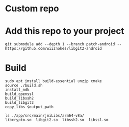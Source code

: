 # Custom repo

# Add this repo to your project
```
git submodule add --depth 1 --branch patch-android -- https://github.com/wiiznokes/libgit2-android
```

# Build
```
sudo apt install build-essential unzip cmake
source ./build.sh
install_ndk
build_openssl
build_libssh2
build_libgit2
copy_libs $output_path
```

```
ls ./app/src/main/jniLibs/arm64-v8a/
libcrypto.so  libgit2.so  libssh2.so  libssl.so
```
